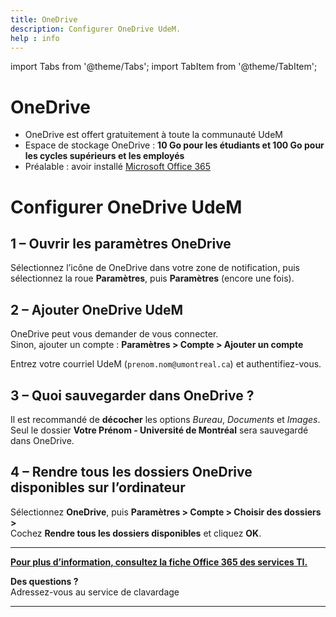 ```yaml
---
title: OneDrive
description: Configurer OneDrive UdeM.
help : info
---
```


import Tabs from '@theme/Tabs';
import TabItem from '@theme/TabItem';

# OneDrive

- OneDrive est offert gratuitement à toute la communauté UdeM
- Espace de stockage OneDrive : **10 Go pour les étudiants et 100 Go pour les cycles supérieurs et les employés**
- Préalable : avoir installé [Microsoft Office 365](https://studio.bib.umontreal.ca/informatique/logiciels/office/)

# Configurer OneDrive UdeM  

## 1 – Ouvrir les paramètres OneDrive  
Sélectionnez l’icône de OneDrive dans votre zone de notification, puis sélectionnez la roue **Paramètres**, puis **Paramètres** (encore une fois).

## 2 – Ajouter OneDrive UdeM  
OneDrive peut vous demander de vous connecter.  
Sinon, ajouter un compte : **Paramètres > Compte > Ajouter un compte**

Entrez votre courriel UdeM (`prenom.nom@umontreal.ca`) et authentifiez-vous.

## 3 – Quoi sauvegarder dans OneDrive ?  
Il est recommandé de **décocher** les options *Bureau*, *Documents* et *Images*.  
Seul le dossier **Votre Prénom - Université de Montréal** sera sauvegardé dans OneDrive.

## 4 – Rendre tous les dossiers OneDrive disponibles sur l’ordinateur  
Sélectionnez **OneDrive**, puis **Paramètres > Compte > Choisir des dossiers >**  
Cochez **Rendre tous les dossiers disponibles** et cliquez **OK**.

---

**[Pour plus d’information, consultez la fiche Office 365 des services TI.](https://wiki.umontreal.ca/spaces/SIE/pages/127176143/OneDrive+Entreprise)**

**Des questions ?**  
Adressez-vous au service de clavardage

---